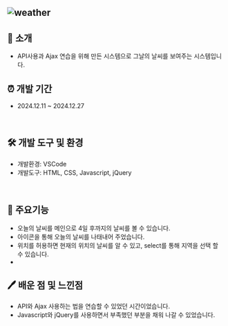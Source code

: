 ![weather](https://github.com/user-attachments/assets/716d1be1-a7a4-4703-811c-00d0a8080de2)
----------

## 📝 소개
- API사용과 Ajax 연습을 위해 만든 시스템으로 그날의 날씨를 보여주는 시스템입니다.
 
## ⏰ 개발 기간
- 2024.12.11 ~ 2024.12.27
<br />

## 🛠️ 개발 도구 및 환경
- 개발환경: VSCode
- 개발도구: HTML, CSS, Javascript, jQuery
<br />

 ## 🧲 주요기능
- 오늘의 날씨를 메인으로 4일 후까지의 날씨를 볼 수 있습니다.
- 아이콘을 통해 오늘의 날씨를 나태내어 주었습니다.
- 위치를 허용하면 현재의 위치의 날씨를 알 수 있고, select를 통해 지역을 선택 할 수 있습니다.
- <br />

## 🖊️ 배운 점 및 느낀점
- API와 Ajax 사용하는 법을 연습할 수 있었던 시간이었습니다.
- Javascript와 jQuery를 사용하면서 부족했던 부분을 채워 나갈 수 있었습니다.
